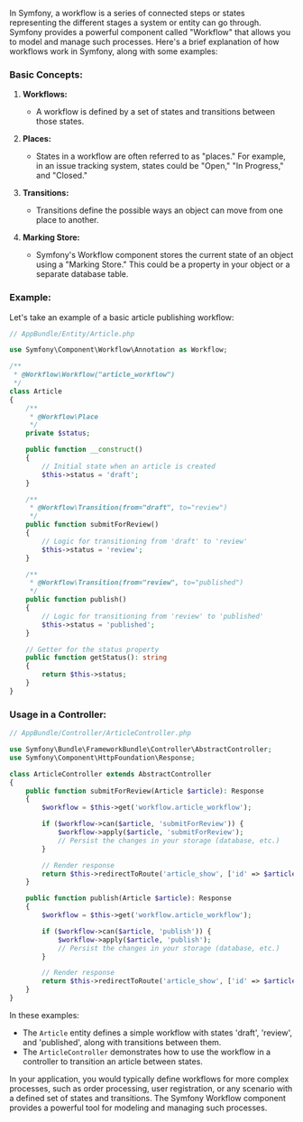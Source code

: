 In Symfony, a workflow is a series of connected steps or states representing the different stages a system or entity can go through. Symfony provides a powerful component called "Workflow" that allows you to model and manage such processes. Here's a brief explanation of how workflows work in Symfony, along with some examples:

### Basic Concepts:

1. **Workflows:**
   - A workflow is defined by a set of states and transitions between those states.

2. **Places:**
   - States in a workflow are often referred to as "places." For example, in an issue tracking system, states could be "Open," "In Progress," and "Closed."

3. **Transitions:**
   - Transitions define the possible ways an object can move from one place to another.

4. **Marking Store:**
   - Symfony's Workflow component stores the current state of an object using a "Marking Store." This could be a property in your object or a separate database table.

### Example:

Let's take an example of a basic article publishing workflow:

```php
// AppBundle/Entity/Article.php

use Symfony\Component\Workflow\Annotation as Workflow;

/**
 * @Workflow\Workflow("article_workflow")
 */
class Article
{
    /**
     * @Workflow\Place
     */
    private $status;

    public function __construct()
    {
        // Initial state when an article is created
        $this->status = 'draft';
    }

    /**
     * @Workflow\Transition(from="draft", to="review")
     */
    public function submitForReview()
    {
        // Logic for transitioning from 'draft' to 'review'
        $this->status = 'review';
    }

    /**
     * @Workflow\Transition(from="review", to="published")
     */
    public function publish()
    {
        // Logic for transitioning from 'review' to 'published'
        $this->status = 'published';
    }

    // Getter for the status property
    public function getStatus(): string
    {
        return $this->status;
    }
}
```

### Usage in a Controller:

```php
// AppBundle/Controller/ArticleController.php

use Symfony\Bundle\FrameworkBundle\Controller\AbstractController;
use Symfony\Component\HttpFoundation\Response;

class ArticleController extends AbstractController
{
    public function submitForReview(Article $article): Response
    {
        $workflow = $this->get('workflow.article_workflow');

        if ($workflow->can($article, 'submitForReview')) {
            $workflow->apply($article, 'submitForReview');
            // Persist the changes in your storage (database, etc.)
        }

        // Render response
        return $this->redirectToRoute('article_show', ['id' => $article->getId()]);
    }

    public function publish(Article $article): Response
    {
        $workflow = $this->get('workflow.article_workflow');

        if ($workflow->can($article, 'publish')) {
            $workflow->apply($article, 'publish');
            // Persist the changes in your storage (database, etc.)
        }

        // Render response
        return $this->redirectToRoute('article_show', ['id' => $article->getId()]);
    }
}
```

In these examples:

- The `Article` entity defines a simple workflow with states 'draft', 'review', and 'published', along with transitions between them.
- The `ArticleController` demonstrates how to use the workflow in a controller to transition an article between states.

In your application, you would typically define workflows for more complex processes, such as order processing, user registration, or any scenario with a defined set of states and transitions. The Symfony Workflow component provides a powerful tool for modeling and managing such processes.
